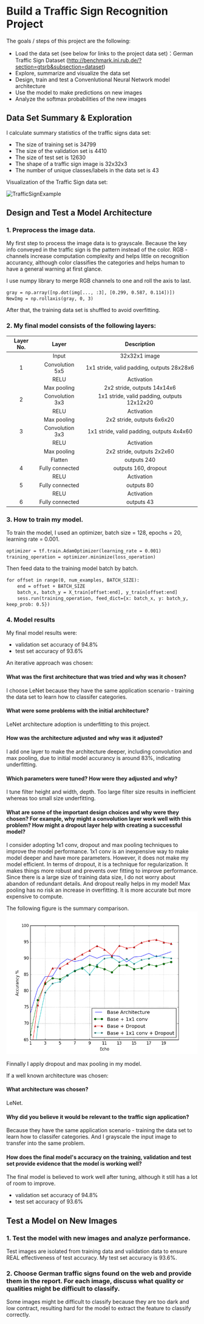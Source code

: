 # Build a Traffic Sign Recognition Project

The goals / steps of this project are the following:
* Load the data set (see below for links to the project data set)：German Traffic Sign Dataset (<http://benchmark.ini.rub.de/?section=gtsrb&subsection=dataset>)
* Explore, summarize and visualize the data set
* Design, train and test a Convenlutional Neural Network model architecture
* Use the model to make predictions on new images
* Analyze the softmax probabilities of the new images


## Data Set Summary & Exploration

I  calculate summary statistics of the traffic signs data set:

* The size of training set is 34799
* The size of the validation set is 4410
* The size of test set is 12630
* The shape of a traffic sign image is 32x32x3
* The number of unique classes/labels in the data set is 43

Visualization of the Traffic Sign data set:

![TrafficSignExample](httpts://github.com/uranus4ever/Traffic-Sign-Classifier-CNN/blob/master/TrafficSignExample.jpg)

## Design and Test a Model Architecture

### 1. Preprocess the image data.

My first step to process the image data is to grayscale. Because the key info conveyed in the traffic sign is the pattern instead of the color. RGB - channels increase computation complexity and helps little on recognition accurancy, although color classifies the categories and helps human to have a general warning at first glance.

I use numpy library to merge RGB channels to one and roll the axis to last.

```
gray = np.array([np.dot(img[..., :3], [0.299, 0.587, 0.114])])
NewImg = np.rollaxis(gray, 0, 3) 
```
After that, the training data set is shuffled to avoid overfitting.

### 2. My final model consists of the following layers:

| Layer No. | Layer  		|     Description	        					| 
|:-:|:----------------:|:----------------------------:| 
|   | Input          		| 32x32x1 image 							| 
| 1 | Convolution 5x5 	| 1x1 stride, valid padding, outputs 28x28x6 	|
|   | RELU			        		|					Activation							|
|   | Max pooling	    	| 2x2 stride, outputs 14x14x6 				|
| 2 | Convolution 3x3  | 1x1 stride, valid padding, outputs 12x12x20 |
|   | RELU		           |      Activation   									|
|   | Max pooling			  	| 2x2 stride, outputs 6x6x20        				|
| 3 | Convolution 3x3  | 1x1 stride, valid padding, outputs 4x4x60 |
|   | RELU		           |      Activation   									|
|   | Max pooling			  	| 2x2 stride, outputs 2x2x60        									|
|	  | Flatten			     		|	outputs 240											|
| 4 |	Fully connected		|	outputs 160, dropout		|
|   | RELU             |      Activation       |
| 5 |	Fully connected		|	outputs 80											|
|   | RELU             |      Activation      |
|	6 | Fully connected		|	outputs 43											|
 
### 3. How to train my model. 

To train the model, I used an optimizer, batch size = 128, epochs = 20, learning rate = 0.001.
```
optimizer = tf.train.AdamOptimizer(learning_rate = 0.001)
training_operation = optimizer.minimize(loss_operation)
```
Then feed data to the training model batch by batch.
```
for offset in range(0, num_examples, BATCH_SIZE):
    end = offset + BATCH_SIZE
    batch_x, batch_y = X_train[offset:end], y_train[offset:end]
    sess.run(training_operation, feed_dict={x: batch_x, y: batch_y, keep_prob: 0.5})
```

### 4. Model results

My final model results were:
* validation set accuracy of 94.8% 
* test set accuracy of 93.6%

An iterative approach was chosen:
#### What was the first architecture that was tried and why was it chosen?
I choose LeNet because they have the same application scenario - training the data set to learn how to classifer categories.

#### What were some problems with the initial architecture?
LeNet architecture adoption is underfitting to this project.

#### How was the architecture adjusted and why was it adjusted? 
I add one layer to make the architecture deeper, including convolution and max pooling, due to initial model accurancy is around 83%, indicating underfitting.

#### Which parameters were tuned? How were they adjusted and why?
I tune filter height and width, depth. Too large filter size results in inefficient whereas too small size underfitting.

#### What are some of the important design choices and why were they chosen? For example, why might a convolution layer work well with this problem? How might a dropout layer help with creating a successful model? 
  I consider adopting 1x1 conv, dropout and max pooling techniques to improve the model performance. 1x1 conv is an inexpensive way to make model deeper and have more parameters. However, it does not make my model efficient.
  In terms of dropout, it is a technique for regularization. It  makes things more robust and prevents over fitting to improve performance. Since there is a large size of training data size, I do not worry about abandon of redundant details. And dropout really helps in my model! 
  Max pooling has no risk an increase in overfitting. It is more accurate but more expensive to compute.
 
The following figure is the summary comparison. 
![Model_Comparison](https://github.com/uranus4ever/Traffic-Sign-Classifier-CNN/blob/master/ModelAccurancyCompare.png)
 
Finnally I apply dropout and max pooling in my model.

If a well known architecture was chosen:
#### What architecture was chosen?
  LeNet.

#### Why did you believe it would be relevant to the traffic sign application?
  Because they have the same application scenario - training the data set to learn how to classifer categories. And I grayscale the input image to transfer into the same problem.

#### How does the final model's accuracy on the training, validation and test set provide evidence that the model is working well?
The final model is believed to work well after tuning, although it still has a lot of room to improve.
* validation set accuracy of 94.8% 
* test set accuracy of 93.6%


## Test a Model on New Images

### 1. Test the model with new images and analyze performance.
Test images are isolated from training data and validation data to ensure REAL effectiveness of test accuracy. My test set accuracy is 93.6%.

### 2. Choose German traffic signs found on the web and provide them in the report. For each image, discuss what quality or qualities might be difficult to classify.
Some images might be difficult to classify because they are too dark and low contract, resulting hard for the model to extract the feature to classify correctly.

